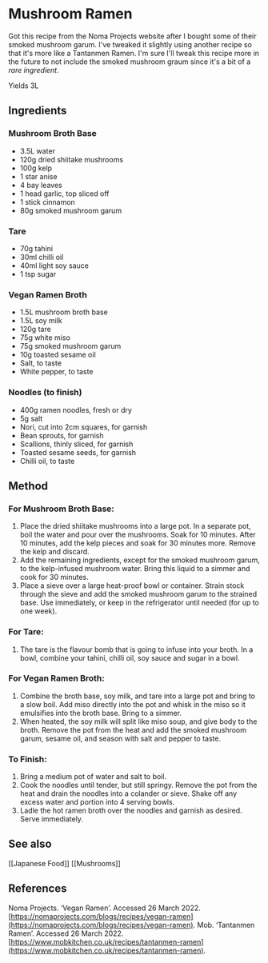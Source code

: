 # Mushroom Ramen
Got this recipe from the Noma Projects website after I bought some of their smoked mushroom garum. I've tweaked it slightly using another recipe so that it's more like a Tantanmen Ramen. I'm sure I'll tweak this recipe more in the future to not include the smoked mushroom graum since it's a bit of a _rare ingredient_.

Yields 3L 

## Ingredients
### Mushroom Broth Base  
- 3.5L water  
- 120g dried shiitake mushrooms  
- 100g kelp  
- 1 star anise  
- 4 bay leaves  
- 1 head garlic, top sliced off  
- 1 stick cinnamon  
- 80g smoked mushroom garum

### Tare
- 70g tahini
- 30ml chilli oil
- 40ml light soy sauce
- 1 tsp sugar

### Vegan Ramen Broth
- 1.5L mushroom broth base  
- 1.5L soy milk  
- 120g tare  
- 75g white miso  
- 75g smoked mushroom garum  
- 10g toasted sesame oil  
- Salt, to taste  
- White pepper, to taste

### Noodles (to finish)  
- 400g ramen noodles, fresh or dry  
- 5g salt  
- Nori, cut into 2cm squares, for garnish  
- Bean sprouts, for garnish  
- Scallions, thinly sliced, for garnish  
- Toasted sesame seeds, for garnish
- Chilli oil, to taste

## Method
 ### For Mushroom Broth Base:  
1. Place the dried shiitake mushrooms into a large pot. In a separate pot, boil the water and pour over the mushrooms. Soak for 10 minutes. After 10 minutes, add the kelp pieces and soak for 30 minutes more. Remove the kelp and discard.
2. Add the remaining ingredients, except for the smoked mushroom garum, to the kelp-infused mushroom water. Bring this liquid to a simmer and cook for 30 minutes.
3. Place a sieve over a large heat-proof bowl or container. Strain stock through the sieve and add the smoked mushroom garum to the strained base. Use immediately, or keep in the refrigerator until needed (for up to one week). 

### For Tare:
1. The tare is the flavour bomb that is going to infuse into your broth. In a bowl, combine your tahini, chilli oil, soy sauce and sugar in a bowl.

### For Vegan Ramen Broth:  
1. Combine the broth base, soy milk, and tare into a large pot and bring to a slow boil. Add miso directly into the pot and whisk in the miso so it emulsifies into the broth base. Bring to a simmer. 
2. When heated, the soy milk will split like miso soup, and give body to the broth. Remove the pot from the heat and add the smoked mushroom garum, sesame oil, and season with salt and pepper to taste.

### To Finish:  
1. Bring a medium pot of water and salt to boil.
2. Cook the noodles until tender, but still springy. Remove the pot from the heat and drain the noodles into a colander or sieve. Shake off any excess water and portion into 4 serving bowls. 
3. Ladle the hot ramen broth over the noodles and garnish as desired. Serve immediately.

## See also
[[Japanese Food]]
[[Mushrooms]]

## References
Noma Projects. ‘Vegan Ramen’. Accessed 26 March 2022. [https://nomaprojects.com/blogs/recipes/vegan-ramen](https://nomaprojects.com/blogs/recipes/vegan-ramen).
Mob. ‘Tantanmen Ramen’. Accessed 26 March 2022. [https://www.mobkitchen.co.uk/recipes/tantanmen-ramen](https://www.mobkitchen.co.uk/recipes/tantanmen-ramen).